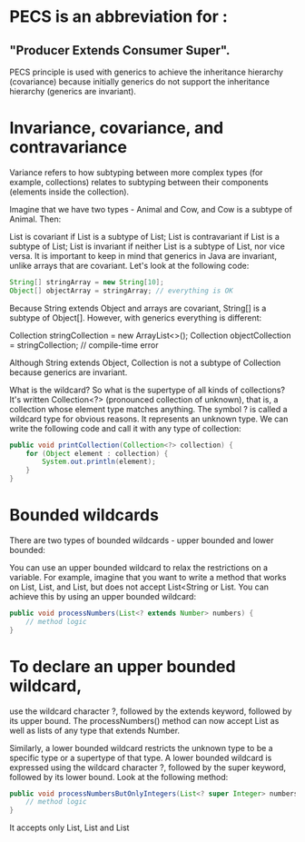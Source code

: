  # PECS is an abbreviation for :
 ## "Producer Extends Consumer Super".
 PECS principle is used with generics to achieve the inheritance hierarchy (covariance) because initially generics do not support the inheritance hierarchy (generics are invariant).

# Invariance, covariance, and contravariance
Variance refers to how subtyping between more complex types (for example, collections) relates to subtyping between their components (elements inside the collection).

Imagine that we have two types - Animal and Cow, and Cow is a subtype of Animal. Then:

List<Animal> is covariant if List<Cow> is a subtype of List<Animal>;
List<Animal> is contravariant if List<Animal> is a subtype of List<Cow>;
List<Animal> is invariant if neither List<Cow> is a subtype of List<Animal>, nor vice versa.
It is important to keep in mind that generics in Java are invariant, unlike arrays that are covariant. Let's look at the following code:
```java
String[] stringArray = new String[10];
Object[] objectArray = stringArray; // everything is OK
```
Because String extends Object and arrays are covariant, String[] is a subtype of Object[]. However, with generics everything is different:

Collection<String> stringCollection = new ArrayList<>();
Collection<Object> objectCollection = stringCollection; // compile-time error

Although String extends Object, Collection<String> is not a subtype of Collection<Object> because generics are invariant.

What is the wildcard?
So what is the supertype of all kinds of collections? It's written Collection<?> (pronounced collection of unknown), that is, a collection whose element type matches anything. The symbol ? is called a wildcard type for obvious reasons. It represents an unknown type. We can write the following code and call it with any type of collection:

```java
public void printCollection(Collection<?> collection) {
    for (Object element : collection) {
        System.out.println(element);
    }
}
```
  
# Bounded wildcards
There are two types of bounded wildcards - upper bounded and lower bounded:

You can use an upper bounded wildcard to relax the restrictions on a variable. For example, imagine that you want to write a method that works on List<Integer>, List<Double>, and List<Number>, but does not accept List<String or List<Object>. You can achieve this by using an upper bounded wildcard:
```java
public void processNumbers(List<? extends Number> numbers) {
    // method logic
}
```
# To declare an upper bounded wildcard, 
use the wildcard character ?,
 followed by the extends keyword, followed by its upper bound. The processNumbers() method can now accept List<Number> as well as lists of any type that extends Number.

Similarly, a lower bounded wildcard restricts the unknown type to be a specific type or a supertype of that type. A lower bounded wildcard is expressed using the wildcard character ?, followed by the super keyword, followed by its lower bound. Look at the following method:
```java
public void processNumbersButOnlyIntegers(List<? super Integer> numbers) {
    // method logic
}
```
It accepts only List<Integer>, List<Number> and List<Object> but does not allow List<Double> because Double is not a supertype of Integer.

# PECS principle (Producer Extends Consumer Super)
 PECS stands for Producer Extends Consumer Super. This principle is mostly used when defining method parameters in methods that accept some sort of collection.

If you want to use bounded wildcard as the type of your method parameter, you need to know what will be going on in this method. If the collection that you want to receive in your method is a producer (inside the method you will take values from it) - then you need to use <? extends E> (where E is an actual type).

On the other hand, if this collection will serve as a consumer (inside the method you will put some values inside it) - you should use <? super E>.

In fact, if you try to do the opposite, you will get a compilation error.

If your method is designed the way that it both writes into and takes values from the collection, then you need to use a generic type T rather than wildcard:
```java
public <T> T addToListAndGetFirstValue(List<T> list, T value) {
    list.add(value);
    // method logic
    return list.get(0);
}
```

# The principles behind this in computer science is called

* Covariance: ***? extends MyClass,***
* Contravariance: ***? super MyClass*** and
* Invariance/non-variance:***MyClass***


# PECS (Producer extends and Consumer super)

mnemonic → *Get* (extend) and *Put* (Super) principle.

This principle states that:

* Use an extends wildcard when you only get values out of a structure.
* Use a super wildcard when you only put values into a structure.
* And don’t use a wildcard when you both get and put.
Example in Java:

```java 
class Super {
        Number testCoVariance() {
            return null;
        }
        void testContraVariance(Number parameter) {
        } 
    }
    
    class Sub extends Super {
        @Override
        Integer testCoVariance() {
            return null;
        } //compiles successfully i.e. return type is don't care(Integer is subtype of Number)
        @Override
        void testContraVariance(Integer parameter) {
        } //doesn't support even though Integer is subtype of Number
    }
```

When dealing with collections, a common rule for selecting between upper or lower bounded wildcards is PECS. credit

PECS (Producer extends and Consumer super)

mnemonic → Get (extend) and Put (Super) principle.

This principle states that:

Use an extends wildcard when you only get values out of a structure.
Use a super wildcard when you only put values into a structure.
And don’t use a wildcard when you both get and put.
Example in Java:

class Super {
        Number testCoVariance() {
            return null;
        }
        void testContraVariance(Number parameter) {
        } 
    }
    
    class Sub extends Super {
        @Override
        Integer testCoVariance() {
            return null;
        } //compiles successfully i.e. return type is don't care(Integer is subtype of Number)
        @Override
        void testContraVariance(Integer parameter) {
        } //doesn't support even though Integer is subtype of Number
    }
The Liskov Substitution Principle (LSP) states that “objects in a program should be replaceable with instances of their subtypes without altering the correctness of that program”.

Within the type system of a programming language, a typing rule

* ***covariant*** if it preserves the ordering of types (≤), which orders types from more specific to more generic;
* ***contravariant*** if it reverses this ordering;
* ***invariant or nonvariant*** if neither of these applies.


* Read-only data types (sources) can be covariant;
* write-only data types (sinks) can be contravariant.
* Mutable data types which act as both sources and sinks should be invariant.
```java
Object name= new String("prem"); //works
List<Number> numbers = new ArrayList<Integer>();//gets compile time error

Integer[] myInts = {1,2,3,4};
Number[] myNumber = myInts;
myNumber[0] = 3.14; //attempt of heap pollution i.e. at runtime gets java.lang.ArrayStoreException: java.lang.Double(we can fool compiler but not run-time)

List<String> list=new ArrayList<>();
list.add("prem");
List<Object> listObject=list; //Type mismatch: cannot convert from List<String> to List<Object> at Compiletime  
```

When dealing with collections, a common rule for selecting between upper or lower bounded wildcards is PECS. credit

PECS (Producer extends and Consumer super)

mnemonic → Get (extend) and Put (Super) principle.

This principle states that:

Use an extends wildcard when you only get values out of a structure.
Use a super wildcard when you only put values into a structure.
And don’t use a wildcard when you both get and put.
Example in Java:

class Super {
        Number testCoVariance() {
            return null;
        }
        void testContraVariance(Number parameter) {
        } 
    }
    
    class Sub extends Super {
        @Override
        Integer testCoVariance() {
            return null;
        } //compiles successfully i.e. return type is don't care(Integer is subtype of Number)
        @Override
        void testContraVariance(Integer parameter) {
        } //doesn't support even though Integer is subtype of Number
    }
The Liskov Substitution Principle (LSP) states that “objects in a program should be replaceable with instances of their subtypes without altering the correctness of that program”.

Within the type system of a programming language, a typing rule

covariant if it preserves the ordering of types (≤), which orders types from more specific to more generic;
contravariant if it reverses this ordering;
invariant or nonvariant if neither of these applies.
Covariance and contravariance

Read-only data types (sources) can be covariant;
write-only data types (sinks) can be contravariant.
Mutable data types which act as both sources and sinks should be invariant.
To illustrate this general phenomenon, consider the array type. For the type Animal we can make the type Animal[]

covariant: a Cat[] is an Animal[];
contravariant: an Animal[] is a Cat[];
invariant: an Animal[] is not a Cat[] and a Cat[] is not an Animal[].
Java Examples:

Object name= new String("prem"); //works
List<Number> numbers = new ArrayList<Integer>();//gets compile time error

Integer[] myInts = {1,2,3,4};
Number[] myNumber = myInts;
myNumber[0] = 3.14; //attempt of heap pollution i.e. at runtime gets java.lang.ArrayStoreException: java.lang.Double(we can fool compiler but not run-time)

List<String> list=new ArrayList<>();
list.add("prem");
List<Object> listObject=list; //Type mismatch: cannot convert from List<String> to List<Object> at Compiletime  

***bounded***(i.e. heading toward somewhere) wildcard : There are 3 different flavours of wildcards:

* In-variance/Non-variance: ? or ? extends Object - Unbounded Wildcard. It stands for the family of all types. Use when you both get and put.
* Co-variance: ? extends T ( Reign of T descendants) - a wildcard with an upper bound. T is the upper-most class in the inheritance hierarchy. Use an extends wildcard when you only Get values out of a structure.
* Contra-variance: ? super T ( Reign of T ancestor) - a wildcard with a lower bound. T is the lower-most class in the inheritance hierarchy. Use a super wildcard when you only Put values into a structure.
